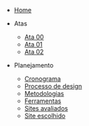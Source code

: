 * [Home](_home.md)

- Atas

    - [Ata 00](atas/IHC_ATA_00.md)
    - [Ata 01](atas/IHC_ATA_01.md)
    - [Ata 02](atas/IHC_ATA_02.md)

- Planejamento
    
    - [Cronograma](planejamento/cronograma.md)
    - [Processo de design](planejamento/processo-design.md)
    - [Metodologias](planejamento/metodologias.md)
    - [Ferramentas](planejamento/ferramentas.md)
    - [Sites avaliados](planejamento/sites-avaliados.md)
    - [Site escolhido](planejamento/site-escolhido.md)


